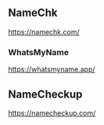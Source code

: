 ## NameChk
https://namechk.com/

### **WhatsMyName** 
https://whatsmyname.app/

## NameCheckup
https://namecheckup.com/
